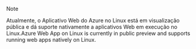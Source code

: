 > [!NOTE]
> <span data-ttu-id="3e592-101">Atualmente, o Aplicativo Web do Azure no Linux está em visualização pública e dá suporte nativamente a aplicativos Web em execução no Linux.</span><span class="sxs-lookup"><span data-stu-id="3e592-101">Azure Web App on Linux is currently in public preview and supports running web apps natively on Linux.</span></span>
>


